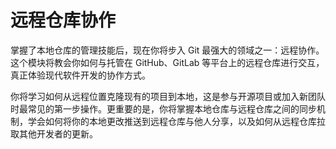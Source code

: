 # 远程仓库协作

掌握了本地仓库的管理技能后，现在你将步入 Git 最强大的领域之一：远程协作。这个模块将教会你如何与托管在 GitHub、GitLab 等平台上的远程仓库进行交互，真正体验现代软件开发的协作方式。

你将学习如何从远程位置克隆现有的项目到本地，这是参与开源项目或加入新团队时最常见的第一步操作。更重要的是，你将掌握本地仓库与远程仓库之间的同步机制，学会如何将你的本地更改推送到远程仓库与他人分享，以及如何从远程仓库拉取其他开发者的更新。
